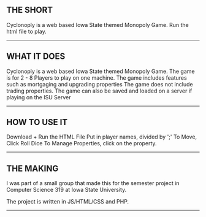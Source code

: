 THE SHORT
-----------------------------------------------------------------------------------
Cyclonoply is a web based Iowa State themed Monopoly Game.
Run the html file to play.
___________________________________________________________________________________


WHAT IT DOES
-----------------------------------------------------------------------------------
Cyclonoply is a web based Iowa State themed Monopoly Game.
The game is for 2 - 8 Players to play on one machine.
The game includes features such as mortgaging and upgrading properties
The game does not include trading properties.
The game can also be saved and loaded on a server if playing on the ISU Server
__________________________________________________________________________________


HOW TO USE IT
-----------------------------------------------------------------------------------
Download + Run the HTML File
Put in player names, divided by ';'
To Move, Click Roll Dice
To Manage Properties, click on the property.
____________________________________________________________________________________


THE MAKING
----------------------------------------------------------------------------------
I was part of a small group that made this for the semester project
in Computer Science 319 at Iowa State University.

The project is written in JS/HTML/CSS and PHP.
__________________________________________________________________________________
